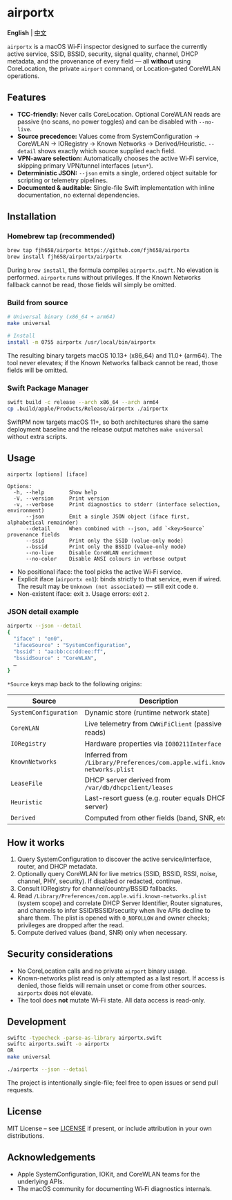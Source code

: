 # airportx

**English** | [中文](./README_zh.md)

`airportx` is a macOS Wi‑Fi inspector designed to surface the currently active
service, SSID, BSSID, security, signal quality, channel, DHCP metadata, and the
provenance of every field — all **without** using CoreLocation, the private
`airport` command, or Location-gated CoreWLAN operations.

## Features

- **TCC-friendly:** Never calls CoreLocation. Optional CoreWLAN reads are
  passive (no scans, no power toggles) and can be disabled with `--no-live`.
- **Source precedence:** Values come from SystemConfiguration → CoreWLAN →
  IORegistry → Known Networks → Derived/Heuristic. `--detail` shows exactly
  which source supplied each field.
- **VPN-aware selection:** Automatically chooses the active Wi‑Fi service,
  skipping primary VPN/tunnel interfaces (`utun*`).
- **Deterministic JSON:** `--json` emits a single, ordered object suitable for
  scripting or telemetry pipelines.
- **Documented & auditable:** Single-file Swift implementation with inline
  documentation, no external dependencies.

## Installation

### Homebrew tap (recommended)

```bash
brew tap fjh658/airportx https://github.com/fjh658/airportx
brew install fjh658/airportx/airportx
```

During `brew install`, the formula compiles `airportx.swift`. No elevation is performed.
`airportx` runs without privileges. If the Known Networks fallback cannot be read,
those fields will simply be omitted.

### Build from source

```bash
# Universal binary (x86_64 + arm64)
make universal

# Install
install -m 0755 airportx /usr/local/bin/airportx
```

The resulting binary targets macOS 10.13+ (x86_64) and 11.0+ (arm64). The tool never elevates; if the Known Networks fallback cannot be read, those fields will be omitted.

### Swift Package Manager

```bash
swift build -c release --arch x86_64 --arch arm64
cp .build/apple/Products/Release/airportx ./airportx
```

SwiftPM now targets macOS 11+, so both architectures share the same deployment
baseline and the release output matches `make universal` without extra scripts.

## Usage

```text
airportx [options] [iface]

Options:
  -h, --help        Show help
  -V, --version     Print version
  -v, --verbose     Print diagnostics to stderr (interface selection, environment)
      --json        Emit a single JSON object (iface first, alphabetical remainder)
      --detail      When combined with --json, add `<key>Source` provenance fields
      --ssid        Print only the SSID (value-only mode)
      --bssid       Print only the BSSID (value-only mode)
      --no-live     Disable CoreWLAN enrichment
      --no-color    Disable ANSI colours in verbose output
```

- No positional iface: the tool picks the active Wi‑Fi service.
- Explicit iface (`airportx en1`): binds strictly to that service, even if wired.
  The result may be `Unknown (not associated)` — still exit code `0`.
- Non-existent iface: exit `3`. Usage errors: exit `2`.

### JSON detail example

```bash
airportx --json --detail
{
  "iface" : "en0",
  "ifaceSource" : "SystemConfiguration",
  "bssid" : "aa:bb:cc:dd:ee:ff",
  "bssidSource" : "CoreWLAN",
  …
}
```

`*Source` keys map back to the following origins:

| Source                 | Description                                                     |
| ---------------------- | --------------------------------------------------------------- |
| `SystemConfiguration`  | Dynamic store (runtime network state)                           |
| `CoreWLAN`             | Live telemetry from `CWWiFiClient` (passive reads)              |
| `IORegistry`           | Hardware properties via `IO80211Interface`                     |
| `KnownNetworks`        | Inferred from `/Library/Preferences/com.apple.wifi.known-networks.plist` |
| `LeaseFile`            | DHCP server derived from `/var/db/dhcpclient/leases`           |
| `Heuristic`            | Last-resort guess (e.g. router equals DHCP server)             |
| `Derived`              | Computed from other fields (band, SNR, etc.)                    |

## How it works

1. Query SystemConfiguration to discover the active service/interface, router,
   and DHCP metadata.
2. Optionally query CoreWLAN for live metrics (SSID, BSSID, RSSI, noise, channel,
   PHY, security). If disabled or redacted, continue.
3. Consult IORegistry for channel/country/BSSID fallbacks.
4. Read `/Library/Preferences/com.apple.wifi.known-networks.plist` (system
   scope) and correlate DHCP Server Identifier, Router signatures, and channels
   to infer SSID/BSSID/security when live APIs decline to share them. The plist
   is opened with `O_NOFOLLOW` and owner checks; privileges are dropped after
   the read.
5. Compute derived values (band, SNR) only when necessary.

## Security considerations

- No CoreLocation calls and no private `airport` binary usage.
- Known-networks plist read is only attempted as a last resort. If access is denied, those fields will remain unset or come from other sources. `airportx` does not elevate.
- The tool does **not** mutate Wi‑Fi state. All data access is read-only.

## Development

```bash
swiftc -typecheck -parse-as-library airportx.swift
swiftc airportx.swift -o airportx
OR
make universal

./airportx --json --detail
```

The project is intentionally single-file; feel free to open issues or send pull
requests.

## License

MIT License – see [LICENSE](LICENSE) if present, or include attribution in your
own distributions.

## Acknowledgements

- Apple SystemConfiguration, IOKit, and CoreWLAN teams for the underlying APIs.
- The macOS community for documenting Wi‑Fi diagnostics internals.
